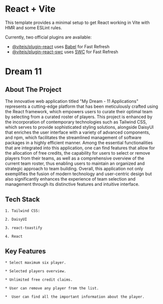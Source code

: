 # React + Vite

This template provides a minimal setup to get React working in Vite with HMR and some ESLint rules.

Currently, two official plugins are available:

- [@vitejs/plugin-react](https://github.com/vitejs/vite-plugin-react/blob/main/packages/plugin-react/README.md) uses [Babel](https://babeljs.io/) for Fast Refresh
- [@vitejs/plugin-react-swc](https://github.com/vitejs/vite-plugin-react-swc) uses [SWC](https://swc.rs/) for Fast Refresh
# Dream 11

## About The Project

The innovative web application titled "My Dream - 11 Applications" represents a cutting-edge platform that has been meticulously crafted using the React framework, which empowers users to curate their optimal team by selecting from a curated roster of players. This project is enhanced by the incorporation of contemporary technologies such as Tailwind CSS, which serves to provide sophisticated styling solutions, alongside DaisyUI that enriches the user interface with a variety of advanced components, and npm, which facilitates the streamlined management of software packages in a highly efficient manner. Among the essential functionalities that are integrated into this application, one can find features that allow for the allocation of free credits, the capability for users to select or remove players from their teams, as well as a comprehensive overview of the current team roster, thus enabling users to maintain an organized and strategic approach to team building. Overall, this application not only exemplifies the fusion of modern technology and user-centric design but also significantly enhances the experience of team selection and management through its distinctive features and intuitive interface.

## Tech Stack

    
    1. Tailwind CSS: 

    2. DaisyUI

    3. react-toastify

    4. React

## Key Features

    
    * Select maximum six player. 

    * Selected players overview.

    * Unlimited free credit claims.

    * User can remove any player from the list.  

    *  User can find all the important information about the player.